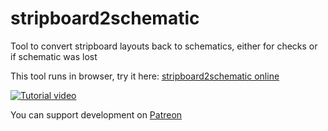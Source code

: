 # stripboard2schematic
Tool to convert stripboard layouts back to schematics, either for checks or if schematic was lost

This tool runs in browser, try it here: [stripboard2schematic online](https://dvhx.github.io/stripboard2schematic/stripboard.html)

[![Tutorial video](https://img.youtube.com/vi/VD2KlX8a7o0/maxresdefault.jpg)](https://youtu.be/VD2KlX8a7o0)

You can support development on [Patreon](https://www.patreon.com/DusanHalicky)
